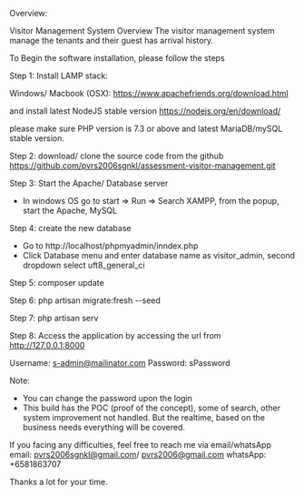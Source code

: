 Overview:

Visitor Management System Overview
The visitor management system manage the tenants and their guest has arrival history.

To Begin the software installation, please follow the steps

Step 1: Install LAMP stack:

Windows/ Macbook (OSX): https://www.apachefriends.org/download.html

and install latest NodeJS stable version 
https://nodejs.org/en/download/

please make sure PHP version is 7.3 or above and latest MariaDB/mySQL stable version.

Step 2: download/ clone the source code from the github
https://github.com/pvrs2006sgnkl/assessment-visitor-management.git

Step 3: Start the Apache/ Database server
  - In windows OS go to start => Run => Search XAMPP, from the popup, start the Apache, MySQL 

Step 4: create the new database 
 - Go to http://localhost/phpmyadmin/inndex.php
 - Click Database menu and enter database name as visitor_admin, second dropdown select uft8_general_ci

Step 5: composer update

Step 6: php artisan migrate:fresh --seed

Step 7: php artisan serv

Step 8: Access the application by accessing the url from 
http://127.0.0.1:8000

Username: s-admin@mailinator.com
Password: sPassword

Note: 
- You can change the password upon the login
- This build has the POC (proof of the concept), some of search, other system improvement not handled. But the realtime, based on the business needs everything will be covered.

If you facing any difficulties, feel free to reach me via email/whatsApp
email: pvrs2006sgnkl@gmail.com/ pvrs2006@gmail.com
whatsApp: +6581863707

Thanks a lot for your time.